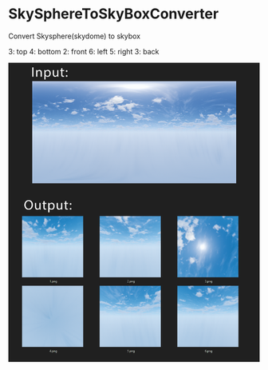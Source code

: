 # SkySphereToSkyBoxConverter
Convert Skysphere(skydome) to skybox 

3: top
4: bottom
2: front
6: left
5: right
3: back

![Screenshot_4](https://raw.githubusercontent.com/steelswing/SkySphereToSkyBoxConverter/master/preview.png)

